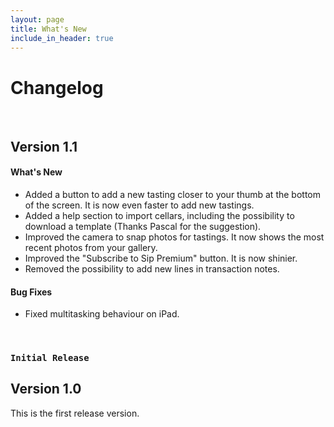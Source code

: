 ```yaml
---
layout: page
title: What's New
include_in_header: true
---
```


# Changelog

<br>

## **Version 1.1**

#### What's New
- Added a button to add a new tasting closer to your thumb at the bottom of the screen. It is now even faster to add new tastings.
- Added a help section to import cellars, including the possibility to download a template (Thanks Pascal for the suggestion).
- Improved the camera to snap photos for tastings. It now shows the most recent photos from your gallery.
- Improved the "Subscribe to Sip Premium" button. It is now shinier.
- Removed the possibility to add new lines in transaction notes.

#### Bug Fixes
- Fixed multitasking behaviour on iPad.

<br>

### `Initial Release`
## **Version 1.0**
This is the first release version.

<br>